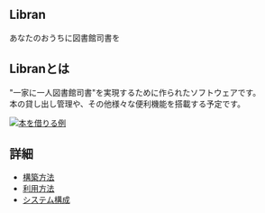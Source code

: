 Libran
-----

あなたのおうちに図書館司書を

## Libranとは

"一家に一人図書館司書"を実現するために作られたソフトウェアです。  
本の貸し出し管理や、その他様々な便利機能を搭載する予定です。

[![本を借りる例](https://img.youtube.com/vi/vwUpuG7dlB4/0.jpg)](https://www.youtube.com/watch?v=vwUpuG7dlB4)

## 詳細

* [構築方法](./docs/setup.md)
* [利用方法](./docs/usage.md)
* [システム構成](./docs/architecture.md)
